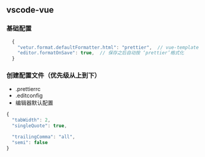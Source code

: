 ## vscode-vue

### 基础配置

```js
  {
    "vetur.format.defaultFormatter.html": "prettier",  // vue-template 的格式选择 ，需要安装‘prettier’插件才行
    "editor.formatOnSave": true,  // 保存之后自动按 ‘prettier’格式化
  }
```

### 创建配置文件（优先级从上到下）

- .prettierrc
- .editconfig
- 编辑器默认配置

```js
{
  "tabWidth": 2,
  "singleQuote": true,

  "trailingComma": "all",
  "semi": false
}

```
